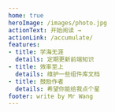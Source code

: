 ```yaml
---
home: true
heroImage: /images/photo.jpg
actionText: 开始阅读 →
actionLink: /accumulate/
features:
- title: 学海无涯
  details: 定期更新前端知识
- title: 效率至上
  details: 维护一些组件库文档
- title: 鼓励作者
  details: 希望你能给我点个星
footer: write by Mr Wang
---
```


